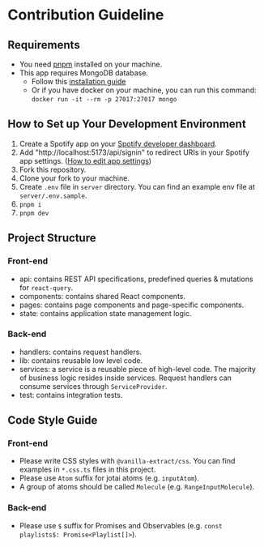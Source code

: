 # Contribution Guideline

## Requirements

- You need [pnpm](https://pnpm.io/) installed on your machine.
- This app requires MongoDB database.
  - Follow this [installation guide](https://www.mongodb.com/docs/manual/administration/install-community/)
  - Or if you have docker on your machine, you can run this command: `docker run -it --rm -p 27017:27017 mongo`

## How to Set up Your Development Environment

1. Create a Spotify app on your [Spotify developer dashboard](https://developer.spotify.com/dashboard/applications).
1. Add "http://localhost:5173/api/signin" to redirect URIs in your Spotify app settings. ([How to edit app settings](https://developer.spotify.com/documentation/general/guides/authorization/app-settings/))
1. Fork this repository.
1. Clone your fork to your machine.
1. Create `.env` file in `server` directory. You can find an example env file at `server/.env.sample`.
1. `pnpm i`
1. `pnpm dev`

## Project Structure

### Front-end

- api: contains REST API specifications, predefined queries & mutations for `react-query`.
- components: contains shared React components.
- pages: contains page components and page-specific components.
- state: contains application state management logic.

### Back-end

- handlers: contains request handlers.
- lib: contains reusable low level code.
- services: a service is a reusable piece of high-level code. The majority of business logic resides inside services. Request handlers can consume services through `ServiceProvider`.
- test: contains integration tests.

## Code Style Guide

### Front-end

- Please write CSS styles with `@vanilla-extract/css`. You can find examples in `*.css.ts` files in this project.
- Please use `Atom` suffix for jotai atoms (e.g. `inputAtom`).
- A group of atoms should be called `Molecule` (e.g. `RangeInputMolecule`).

### Back-end

- Please use `$` suffix for Promises and Observables (e.g. `const playlists$: Promise<Playlist[]>`).
